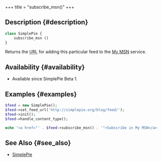 +++
title = "subscribe_msn()"
+++

## Description {#description}

```php
class SimplePie {
    subscribe_msn ()
}
```

Returns the <abbr title="Uniform Resource Locator">URL</abbr> for adding this particular feed to the [My MSN](http://my.msn.com/) service.

## Availability {#availability}

- Available since SimplePie Beta 1.

## Examples {#examples}

```php
$feed = new SimplePie();
$feed->set_feed_url('http://simplepie.org/blog/feed/');
$feed->init();
$feed->handle_content_type();

echo '<a href="' . $feed->subscribe_msn() . '">Subscribe in My MSN</a>';
```

## See Also {#see_also}

- [SimplePie](@/wiki/reference/simplepie/_index.md)
